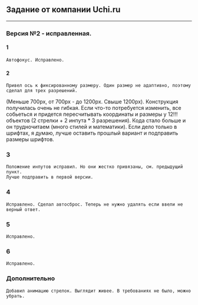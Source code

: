 ## Задание от компании Uchi.ru
------
### Версия №2 - исправленная.

#### 1
    Автофокус. Исправлено.

#### 2
    Привел ось к фиксированному размеру. Один размер не адаптивно, поэтому сделал для трех разрешений. 
(Меньше 700px, от 700px - до 1200px. Свыше 1200px). 
    Конструкция получилась очень не гибкая. Если что-то потребуется изменить, все собьеться и придется
пересчитывать координаты и размеры у 12!!! объектов (2 стрелки + 2 инпута * 3 разрешения).
    Кода стало больше и он трудночитаем (много стилей и математики).
    Если дело только в шрифтах, я думаю, лучше оставить прошлый вариант и подправить размеры шрифтов.

### 3
    Положение инпутов исправил. Но они жестко привязаны, см. предыдущий пункт.
    Лучше подправить в первой версии. 

### 4
    Исправлено. Сделал автосброс. Теперь не нужно удалять если ввели не верный ответ.

### 5
    Исправлено.

### 6
    Исправлено.


### Дополнительно
    Добавил анимацию стрелок. Выглядит живее. В требованиях не было, можно убрать.

